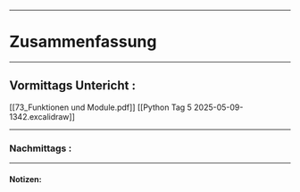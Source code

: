 

___

# Zusammenfassung








----

## Vormittags Untericht : 

[[73_Funktionen und Module.pdf]]
[[Python Tag 5 2025-05-09-1342.excalidraw]]





----

### Nachmittags :







___

#### Notizen: 
